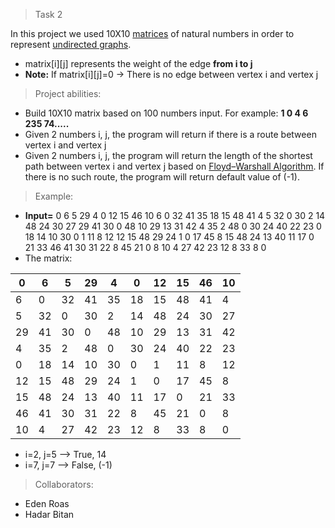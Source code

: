 >Task 2

In this project we used 10X10 [matrices](https://en.wikipedia.org/wiki/Matrix_(mathematics)) of natural numbers in order to represent [undirected graphs](https://en.wikipedia.org/wiki/Graph_(discrete_mathematics)).

* matrix[i][j] represents the weight of the edge **from i to j**
* **Note:** If matrix[i][j]=0 -> There is no edge between vertex i and vertex j


>Project abilities:
* Build 10X10 matrix based on 100 numbers input. For example: **1 0 4 6 235 74.....**
* Given 2 numbers i, j, the program will return if there is a route between vertex i and vertex j
* Given 2 numbers i, j, the program will return the length of the shortest path between vertex i and vertex j based on [Floyd–Warshall Algorithm](https://www.youtube.com/watch?v=oNI0rf2P9gE). If there is no such route, the program will return default value of (-1).


>Example:
* **Input=** 0 6 5 29 4 0 12 15 46 10 6 0 32 41 35 18 15 48 41 4 5 32 0 30 2 14 48 24 30 27 29 41 30 0 48 10 29 13 31 42 4 35 2 48 0 30 24 40 22 23 0 18 14 10 30 0 1 11 8 12 12 15 48 29 24 1 0 17 45 8 15 48 24 13 40 11 17 0 21 33 46 41 30 31 22 8 45 21 0 8 10 4 27 42 23 12 8 33 8 0
* The matrix:  




| 0 |	6 |	5 |	29 |	4 |	0 |	12 |	15 |	46 |	10 |
| ---- | ---- | ---- | ---- | ---- | ---- | ---- | ---- | ---- | ---- |
| 6 |	0 |	32 | 41 |	35 |	18 |	15 |	48 |	41 |	4 |		
| 5 |	32 |	0 |	30 |	2 |	14 |	48 |	24 |	30 |	27 |  	
| 29 |	41 |	30 |	0 |	48 |	10 |	29 | 13 |	31 |	42 |  	
| 4 |	35 |	2 |	48 |	0 |	30 |	24 |	40 |	22 |	23 |  	
| 0 |	18 |	14 |	10 |	30 |	0 |	1 |	11 |	8 |	12 |  	
| 12 |	15 |	48 |	29 |	24 |	1 |	0 |	17 |	45 |	8 | 	
| 15 |	48 |	24 |	13 |	40 |	11 |	17 |	0 |	21 |	33 |  	
| 46 |	41 |	30 |	31 |	22 |	8 |	45 |	21 |	0 |	8 | 	
| 10 |	4 |	27 |	42 |	23 |	12 |	8 |	33 |	8 |	0 |   

* i=2, j=5 --> True, 14
* i=7, j=7 --> False, (-1)


>Collaborators:
* Eden Roas
* Hadar Bitan



